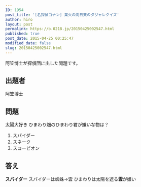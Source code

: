 ```yaml
---
ID: 1954
post_title: '[名探偵コナン] 業火の向日葵のダジャレクイズ'
author: hiro
layout: post
permalink: https://b.0218.jp/20150425002547.html
published: true
post_date: 2015-04-25 00:25:47
modified_date: false
slug: 20150425002547.html
---
```

阿笠博士が探偵団に出した問題です。
<!--more-->
<h2>出題者</h2>
阿笠博士
<h2>問題</h2>
太陽大好き ひまわり畑のひまわり君が嫌いな物は？
<ol>
	<li>スパイダー</li>
	<li>スネーク</li>
	<li>スコーピオン</li>
</ol>

<h2>答え</h2>
<strong>スパイダー</strong>
スパイダーは蜘蛛→雲
ひまわりは太陽を遮る<b>雲</b>が嫌い